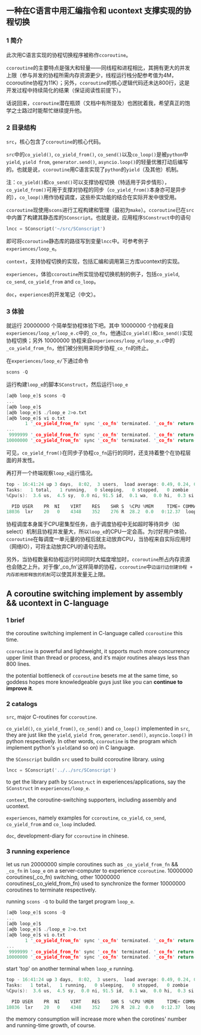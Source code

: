 一种在C语言中用汇编指令和 ucontext 支撑实现的协程切换
---
### 1 简介
此次用C语言实现的协程切换程序被称作`ccoroutine`。

`ccoroutine`的主要特点是强大和轻量——同线程和进程相比，其拥有更大的并发上限（参与并发的协程所需内存资源更少，线程运行栈分配参考值为4M，ccoroutine协程为11K）；另外，`ccoroutine`的核心逻辑代码还未达800行，这是开发过程中持续简化的结果（保证阅读性前提下）。

话说回来，`ccoroutine`潜在瓶颈（文档中有所提及）也困扰着我，希望真正的饱学之士路过时能帮忙继续提升他。

### 2 目录结构
`src`，核心包含了`ccoroutine`的核心代码。

`src`中的`co_yield()`, `co_yield_from()`, `co_send()`以及`co_loop()`是被`python`中`yield`, `yield from`, `generator.send()`, `asyncio.loop()`的轻量优雅打动后编写的。也就是说，`ccoroutine`用C语言实现了`python`的`yield`（及其他）机制。

注：`co_yield()`和`co_send()`可以支撑协程切换（特适用于异步情形），`co_yield_from()`可用于支撑对协程的同步（`co_yield_from()`本身亦可是异步的），`co_loop()`用作协程调度，这些朴实功能的结合在实际开发中很受用。

`ccoroutine`现使用`scons`进行工程构建和管理（最初为`make`）。`ccoroutine`已在`src`中内置了构建其静态库的`SConscript`。也就是说，应用程序`SConstruct`中的语句 
```python
lncc = SConscript('~/src/SConscript')
```
即可将`ccoroutine`静态库的路径写到变量`lncc`中。可参考例子`experiences/loop_e`。

`context`，支持协程切换的实现，包括汇编和调用第三方库ucontext的实现。

`experiences`，体验`ccoroutine`所实现协程切换机制的例子，包括`co_yield`, `co_send`, `co_yield_from` and `co_loop`。

`doc`，`experiences`的开发笔记（中文）。

### 3 体验
就运行 20000000 个简单型协程体验下吧。其中 10000000 个协程来自`experiences/loop_e/loop_e.c`中的`_co_fn`，他通过`co_yield()`和`co_send()`实现协程切换；另外 10000000 协程来自`experiences/loop_e/loop_e.c`中的`_co_yield_from_fn`，他们被分别用来同步协程`_co_fn`的终止。

在`experiences/loop_e/`下通过命令
```python
scons -Q
```
运行构建`loop_e`的脚本`SConstruct`，然后运行`loop_e`
```C
[a@b loop_e]$ scons -Q
...
[a@b loop_e]$
[a@b loop_e]$ ./loop_e 2>o.txt
[a@b loop_e]$ vi o.txt
       1 '_co_yield_from_fn' sync '_co_fn' terminated. '_co_fn' return-value: 012
...
 9999999 '_co_yield_from_fn' sync '_co_fn' terminated. '_co_fn' return-value: 012
10000000 '_co_yield_from_fn' sync '_co_fn' terminated. '_co_fn' return-value: 012
```
可见，`co_yield_from()`在同步子协程`co_fn`运行的同时，还支持着整个在协程层面的并发性。

再打开一个终端观察`loop_e`运行情况。
```C
top - 16:41:24 up 3 days,  8:02,  3 users,  load average: 0.49, 0.24, 0.15
Tasks:   1 total,   1 running,   0 sleeping,   0 stopped,   0 zombie
%Cpu(s):  3.6 us,  4.5 sy,  0.0 ni, 91.5 id,  0.1 wa,  0.0 hi,  0.3 si,  0.0 st

  PID USER    PR  NI    VIRT    RES    SHR S  %CPU %MEM     TIME+ COMMAND
18036  lxr    20   0    4348    352    276 R  28.2  0.0   0:12.37  loop_e
```
协程调度本身属于CPU密集型任务，由于调度协程中无如超时等待异步（如select）机制且协程并发量大，所以`loop_e`的CPU一定会高。为讨好用户体验，`ccoroutine`在每调度一单元量的协程后就主动放弃CPU，当协程来自实际应用时（网络IO），可将主动放弃CPU的语句去除。

另外，当协程数量和协程运行时间同时大幅度增加时，`ccoroutine`所占内存资源也会随之上升。对于像'_co_fn'这样简单的协程，`ccoroutine`中`边运行边创建协程 + 内存即用即释放的机制`可以使其并发量无上限。


A coroutine switching implement by assembly && ucontext in C-language
----

### 1 brief
the coroutine switching implement in C-language called `ccoroutine` this time.

`ccoroutine` is powerful and lightweight, it spports much more concurrency upper limit than thread or process, and it‘s major routines always less than 800 lines. 

the potential bottleneck of `ccoroutine` besets me at the same time, so goddess hopes more knowledgeable guys just like you can **continue to improve it**.

### 2 catalogs
`src`, major C-routines for `ccoroutine`.

`co_yield()`, `co_yield_from()`, `co_send()` and `co_loop()` implemented in `src`, they are just like the `yield`, `yield from`, `generator.send()`, `asyncio.loop()` in python respectively. In other words, `ccoroutine` is the program which implement python's `yield`(and so on) in C language.

the `SConscript` buildin `src` used to build ccoroutine library. using 
```python
lncc = SConscript('../../src/SConscript')
```
to get the library path by `SConstruct` in experiences/applications, say the `SConstruct` in `experiences/loop_e`. 

`context`, the coroutine-switching supporters, including assembly and ucontext.

`experiences`, namely examples for `ccoroutine`, `co_yield`, `co_send`, `co_yield_from` and `co_loop` included.

`doc`, development-diary for `ccoroutine` in chinese.

### 3 running experience
let us run 20000000 simple coroutines such as `_co_yield_from_fn` && `_co_fn` in `loop_e` on a server-computer to experience `ccoroutine`.
10000000 coroutines(_co_fn) switching, other 10000000 coroutines(_co_yield_from_fn) used to synchronize the former 10000000 coroutines to terminate respectively.

running `scons -Q` to build the target program `loop_e`.
```C
[a@b loop_e]$ scons -Q
...
[a@b loop_e]$
[a@b loop_e]$ ./loop_e 2>o.txt
[a@b loop_e]$ vi o.txt
       1 '_co_yield_from_fn' sync '_co_fn' terminated. '_co_fn' return-value: 012
...
 9999999 '_co_yield_from_fn' sync '_co_fn' terminated. '_co_fn' return-value: 012
10000000 '_co_yield_from_fn' sync '_co_fn' terminated. '_co_fn' return-value: 012
```

start 'top' on another terminal when `loop_e` running.
```C
top - 16:41:24 up 3 days,  8:02,  3 users,  load average: 0.49, 0.24, 0.15
Tasks:   1 total,   1 running,   0 sleeping,   0 stopped,   0 zombie
%Cpu(s):  3.6 us,  4.5 sy,  0.0 ni, 91.5 id,  0.1 wa,  0.0 hi,  0.3 si,  0.0 st

  PID USER    PR  NI    VIRT    RES    SHR S  %CPU %MEM     TIME+ COMMAND
18036  lxr    20   0    4348    352    276 R  28.2  0.0   0:12.37  loop_e
```
the memory consumption will increase more when the corotines' number and running-time growth, of course.
